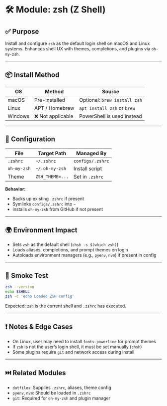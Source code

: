 # 🛠 Module: zsh (Z Shell)

## ✅ Purpose

Install and configure `zsh` as the default login shell on macOS and Linux systems. Enhances shell UX with themes, completions, and plugins via `oh-my-zsh`.

---

## 📦 Install Method

| OS      | Method           | Source                       |
| ------- | ---------------- | ---------------------------- |
| macOS   | Pre-installed    | Optional: `brew install zsh` |
| Linux   | APT / Homebrew   | `apt install zsh` or `brew`  |
| Windows | ❌ Not applicable | PowerShell is used instead   |

---

## 🔧 Configuration

| File        | Target Path     | Managed By       |
| ----------- | --------------- | ---------------- |
| `.zshrc`    | `~/.zshrc`      | `configs/.zshrc` |
| `oh-my-zsh` | `~/.oh-my-zsh`  | Install script   |
| Theme       | `ZSH_THEME=...` | Set in `.zshrc`  |

**Behavior:**

* Backs up existing `.zshrc` if present
* Symlinks `configs/.zshrc` into `~`
* Installs `oh-my-zsh` from GitHub if not present

---

## 🌍 Environment Impact

* Sets `zsh` as the default shell (`chsh -s $(which zsh)`)
* Loads aliases, completions, and prompt themes on login
* Autoloads environment managers (e.g., `pyenv`, `nvm`) if present in config

---

## 🧪 Smoke Test

```bash
zsh --version
echo $SHELL
zsh -c 'echo Loaded ZSH config'
```

Expected: `zsh` is the current shell and `.zshrc` has executed.

---

## ❗ Notes & Edge Cases

* On Linux, user may need to install `fonts-powerline` for prompt themes
* If `zsh` is not the user’s login shell, it must be set manually (`chsh`)
* Some plugins require `git` and network access during install

---

## ⏭️ Related Modules

* `dotfiles`: Supplies `.zshrc`, aliases, theme config
* `pyenv`, `nvm`: Should be loaded in `.zshrc`
* `git`: Required for `oh-my-zsh` and plugin manager
